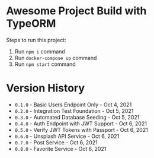 # Awesome Project Build with TypeORM

Steps to run this project:

1. Run `npm i` command
2. Run `docker-compose up` command
3. Run `npm start` command

# Version History
- ``0.1.0`` - Basic Users Endpoint Only - Oct 4, 2021
- ``0.2.0`` - Integration Test Foundation - Oct 5, 2021
- ``0.3.0`` - Automated Database Seeding - Oct 5, 2021
- ``0.4.0`` - Auth Endpoint with JWT Support - Oct 6, 2021
- ``0.5.0`` - Verify JWT Tokens with Passport - Oct 6, 2021
- ``0.6.0`` - Unsplash API Service - Oct 6, 2021
- ``0.7.0`` - Post Service - Oct 6, 2021
- ``0.8.0`` - Favorite Service - Oct 6, 2021